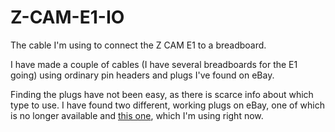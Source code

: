 # Z-CAM-E1-IO

The cable I'm using to connect the Z CAM E1 to a breadboard.

I have made a couple of cables (I have several breadboards for the E1 going) using ordinary pin headers and plugs I've found on eBay.
 
Finding the plugs have not been easy, as there is scarce info about which type to use. I have found two different, working plugs on eBay, one of which is no longer available and [this one](https://www.ebay.co.uk/itm/12-x-Mini-USB-Plug-Male-12-Pin-Used-for-SAMSUNG-Product/180396604436), which I'm using right now.



